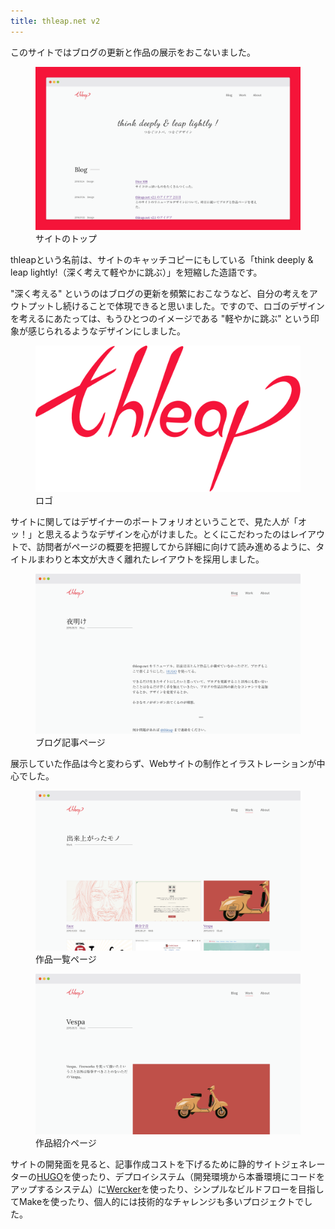 ```yaml
---
title: thleap.net v2
---
```


<p>このサイトではブログの更新と作品の展示をおこないました。</p>
<figure class="figure">
  <div class="figure__image"><img alt="" class="figure__image__src" src="/assets/2015-05-01-thleap-net-v2/site.png"></div>
  <figcaption class="figure__caption">サイトのトップ</figcaption>
</figure>
<p>thleapという名前は、サイトのキャッチコピーにもしている「think deeply &amp; leap lightly!（深く考えて軽やかに跳ぶ）」を短縮した造語です。</p>
<p>"深く考える" というのはブログの更新を頻繁におこなうなど、自分の考えをアウトプットし続けることで体現できると思いました。ですので、ロゴのデザインを考えるにあたっては、もうひとつのイメージである "軽やかに跳ぶ" という印象が感じられるようなデザインにしました。</p>
<figure class="figure">
  <div class="figure__image--skelton"><img alt="" class="figure__image__src" src="/assets/2015-05-01-thleap-net-v2/logo.png"></div>
  <figcaption class="figure__caption">ロゴ</figcaption>
</figure>
<p>サイトに関してはデザイナーのポートフォリオということで、見た人が「オッ！」と思えるようなデザインを心がけました。とくにこだわったのはレイアウトで、訪問者がページの概要を把握してから詳細に向けて読み進めるように、タイトルまわりと本文が大きく離れたレイアウトを採用しました。</p>
<figure class="figure">
  <div class="figure__image"><img alt="" class="figure__image__src" src="/assets/2015-05-01-thleap-net-v2/site-blog.png"></div>
  <figcaption class="figure__caption">ブログ記事ページ</figcaption>
</figure>
<p>展示していた作品は今と変わらず、Webサイトの制作とイラストレーションが中心でした。</p>
<figure class="figure">
  <div class="figure__image"><img alt="" class="figure__image__src" src="/assets/2015-05-01-thleap-net-v2/site-work.png"></div>
  <figcaption class="figure__caption">作品一覧ページ</figcaption>
</figure>
<figure class="figure">
  <div class="figure__image"><img alt="" class="figure__image__src" src="/assets/2015-05-01-thleap-net-v2/site-work-show.png"></div>
  <figcaption class="figure__caption">作品紹介ページ</figcaption>
</figure>
<p>サイトの開発面を見ると、記事作成コストを下げるために静的サイトジェネレーターの<a href="https://gohugo.io">HUGO</a>を使ったり、デプロイシステム（開発環境から本番環境にコードをアップするシステム）に<a href="http://www.wercker.com">Wercker</a>を使ったり、シンプルなビルドフローを目指してMakeを使ったり、個人的には技術的なチャレンジも多いプロジェクトでした。</p>

